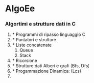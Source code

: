 # AlgoEe

<h3> Algortimi e strutture dati in C </h3>






<ol>
<li>* Programmi di ripasso linguaggio C</li>
  
<li>* Puntatori e strutture</li>
  
<li>* Liste concatenate
<ol>
<li>Queue</li>
<li>Stack</li>
</ol>
  
</li>
<li>* Ricorsione</li>
<li>* Strutture dati Alberi e grafi (Bfs, Dfs)</li>
<li>* Progammazione Dinamica: (Lcs)</li>
<li
* Algoritmi di ordinamento (Selection Sort, Insertion Sort, Merge sort, Quick Sort, Heap Sort, Counting Sort, Radix Sort)
</li>
</ol>
